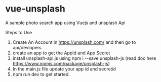 # vue-unsplash
A sample photo search app using Vuejs and unsplash Api 

Steps to Use

1. Create An Account in https://unsplash.com/ and then go to api/devlopers 
2. create an app to get the AppId and App Secret 
3. install unsplash-api.js using  npm i --save unsplash-js (read doc here https://www.npmjs.com/package/unsplash-js)
4. In the main.js file update your app id and secretid
5. npm run dev to get started. 



